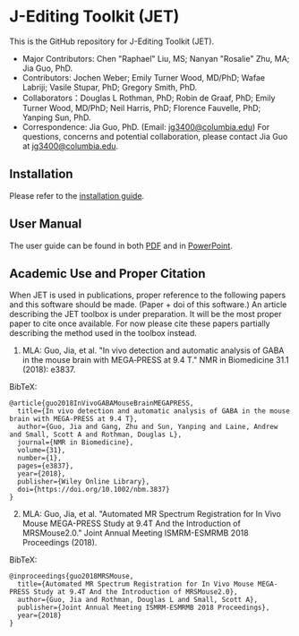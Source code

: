# J-Editing Toolkit (JET)

This is the GitHub repository for J-Editing Toolkit (JET).

- Major Contributors: Chen "Raphael" Liu, MS; Nanyan "Rosalie" Zhu, MA; Jia Guo, PhD.
- Contributors: Jochen Weber; Emily Turner Wood, MD/PhD; Wafae Labriji; Vasile Stupar, PhD; Gregory Smith, PhD.
- Collaborators：Douglas L Rothman, PhD; Robin de Graaf, PhD; Emily Turner Wood, MD/PhD; Neil Harris, PhD; Florence Fauvelle, PhD; Yanping Sun, PhD.
- Correspondence: Jia Guo, PhD. (Email: jg3400@columbia.edu)
For questions, concerns and potential collaboration, please contact Jia Guo at jg3400@columbia.edu.

## Installation
Please refer to the [installation guide](https://github.com/SAIL-GuoLab/JET/blob/master/Documentation/Installation_Guide.txt).

## User Manual
The user guide can be found in both [PDF](https://github.com/SAIL-GuoLab/JET/blob/master/Documentation/JET_1.0_UserManual.pdf) and in [PowerPoint](https://github.com/SAIL-GuoLab/JET/blob/master/Documentation/JET_1.0_UserManual.pptx).

## Academic Use and Proper Citation
When JET is used in publications, proper reference to the following papers and this software should be made. (Paper + doi of this software.)
An article describing the JET toolbox is under preparation. It will be the most proper paper to cite once available.
For now please cite these papers partially describing the method used in the toolbox instead.

1) MLA: Guo, Jia, et al. "In vivo detection and automatic analysis of GABA in the mouse brain with MEGA‐PRESS at 9.4 T." NMR in Biomedicine 31.1 (2018): e3837.

BibTeX:
```
@article{guo2018InVivoGABAMouseBrainMEGAPRESS,
  title={In vivo detection and automatic analysis of GABA in the mouse brain with MEGA-PRESS at 9.4 T},
  author={Guo, Jia and Gang, Zhu and Sun, Yanping and Laine, Andrew and Small, Scott A and Rothman, Douglas L},
  journal={NMR in Biomedicine},
  volume={31},
  number={1},
  pages={e3837},
  year={2018},
  publisher={Wiley Online Library},
  doi={https://doi.org/10.1002/nbm.3837}
}
```

2) MLA: Guo, Jia, et al. "Automated MR Spectrum Registration for In Vivo Mouse MEGA-PRESS Study at 9.4T And the Introduction of MRSMouse2.0." Joint Annual Meeting ISMRM-ESMRMB 2018 Proceedings (2018).

BibTeX:
```
@inproceedings{guo2018MRSMouse,
  title={Automated MR Spectrum Registration for In Vivo Mouse MEGA-PRESS Study at 9.4T And the Introduction of MRSMouse2.0},
  author={Guo, Jia and Rothman, Douglas L and Small, Scott A},
  publisher={Joint Annual Meeting ISMRM-ESMRMB 2018 Proceedings},
  year={2018}
}
```
